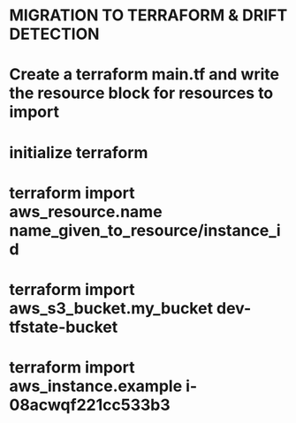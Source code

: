 # MIGRATION TO TERRAFORM & DRIFT DETECTION
# Create a terraform main.tf and write the resource block for resources to import
# initialize terraform

# terraform import aws_resource.name name_given_to_resource/instance_id

# terraform import aws_s3_bucket.my_bucket dev-tfstate-bucket
# terraform import aws_instance.example i-08acwqf221cc533b3